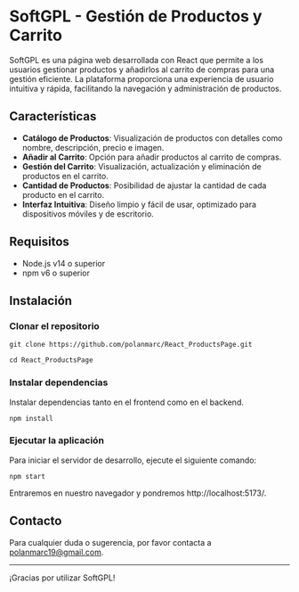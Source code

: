 # SoftGPL - Gestión de Productos y Carrito
SoftGPL es una página web desarrollada con React que permite a los usuarios gestionar productos y añadirlos al carrito de compras para una gestión eficiente. La plataforma proporciona una experiencia de usuario intuitiva y rápida, facilitando la navegación y administración de productos.

## Características
- **Catálogo de Productos**: Visualización de productos con detalles como nombre, descripción, precio e imagen.
- **Añadir al Carrito**: Opción para añadir productos al carrito de compras.
- **Gestión del Carrito**: Visualización, actualización y eliminación de productos en el carrito.
- **Cantidad de Productos**: Posibilidad de ajustar la cantidad de cada producto en el carrito.
- **Interfaz Intuitiva**: Diseño limpio y fácil de usar, optimizado para dispositivos móviles y de escritorio.

## Requisitos
- Node.js v14 o superior
- npm v6 o superior

## Instalación
### Clonar el repositorio

```
git clone https://github.com/polanmarc/React_ProductsPage.git
```
```
cd React_ProductsPage
```
### Instalar dependencias
Instalar dependencias tanto en el frontend como en el backend.
```
npm install
```
### Ejecutar la aplicación
Para iniciar el servidor de desarrollo, ejecute el siguiente comando:
```
npm start
```
Entraremos en nuestro navegador y pondremos http://localhost:5173/.

## Contacto
Para cualquier duda o sugerencia, por favor contacta a polanmarc19@gmail.com.

---

¡Gracias por utilizar SoftGPL!
